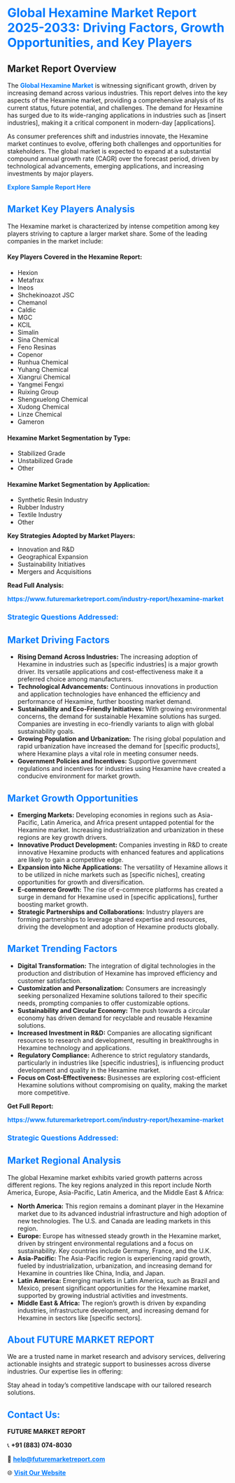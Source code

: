 <h1 style="color: #007BFF;">Global Hexamine Market Report 2025-2033: Driving Factors, Growth Opportunities, and Key Players</h1>

<section id="overview">
<h2>Market Report Overview</h2>
<p>The <a href="https://www.futuremarketreport.com/industry-report/hexamine-market" style="color: #007BFF; text-decoration: none;"><strong>Global Hexamine Market</strong></a> is witnessing significant growth, driven by increasing demand across various industries. This report delves into the key aspects of the Hexamine market, providing a comprehensive analysis of its current status, future potential, and challenges. The demand for Hexamine has surged due to its wide-ranging applications in industries such as [insert industries], making it a critical component in modern-day [applications].</p>
<p>As consumer preferences shift and industries innovate, the Hexamine market continues to evolve, offering both challenges and opportunities for stakeholders. The global market is expected to expand at a substantial compound annual growth rate (CAGR) over the forecast period, driven by technological advancements, emerging applications, and increasing investments by major players.</p>
</section>

<section id="overview">
<p><a href="https://www.futuremarketreport.com/request-sample/reportId=92854" style="color: #007BFF; text-decoration: none;"><strong>Explore Sample Report Here</strong></a></p>
</section>

<section id="key-players">
<h2 style="color: #007BFF;">Market Key Players Analysis</h2>
<p>The Hexamine market is characterized by intense competition among key players striving to capture a larger market share. Some of the leading companies in the market include:</p>
<h4>Key Players Covered in the Hexamine Report:</h4>
<ul><li>Hexion</li><li>Metafrax</li><li>Ineos</li><li>Shchekinoazot JSC</li><li>Chemanol</li><li>Caldic</li><li>MGC</li><li>KCIL</li><li>Simalin</li><li>Sina Chemical</li><li>Feno Resinas</li><li>Copenor</li><li>Runhua Chemical</li><li>Yuhang Chemical</li><li>Xiangrui Chemical</li><li>Yangmei Fengxi</li><li>Ruixing Group</li><li>Shengxuelong Chemical</li><li>Xudong Chemical</li><li>Linze Chemical</li><li>Gameron</li></ul>
<h4>Hexamine Market Segmentation by Type:</h4>
<ul><li>Stabilized Grade</li><li>Unstabilized Grade</li><li>Other</li></ul>

<h4>Hexamine Market Segmentation by Application:</h4>
<ul><li>Synthetic Resin Industry</li><li>Rubber Industry</li><li>Textile Industry</li><li>Other</li></ul>
<p><strong>Key Strategies Adopted by Market Players:</strong></p>
<ul>
<li>Innovation and R&D</li>
<li>Geographical Expansion</li>
<li>Sustainability Initiatives</li>
<li>Mergers and Acquisitions</li>
</ul>
</section>

<section>
<p><strong>Read Full Analysis: </strong></p><a href="https://www.futuremarketreport.com/industry-report/hexamine-market" style="color: #007BFF; text-decoration: none;"><strong>https://www.futuremarketreport.com/industry-report/hexamine-market</strong></a>
<h3 style="color: #007BFF;">Strategic Questions Addressed:</h3>
</section>

<section id="driving-factors">
<h2 style="color: #007BFF;">Market Driving Factors</h2>
<ul>
<li><strong>Rising Demand Across Industries:</strong> The increasing adoption of Hexamine in industries such as [specific industries] is a major growth driver. Its versatile applications and cost-effectiveness make it a preferred choice among manufacturers.</li>
<li><strong>Technological Advancements:</strong> Continuous innovations in production and application technologies have enhanced the efficiency and performance of Hexamine, further boosting market demand.</li>
<li><strong>Sustainability and Eco-Friendly Initiatives:</strong> With growing environmental concerns, the demand for sustainable Hexamine solutions has surged. Companies are investing in eco-friendly variants to align with global sustainability goals.</li>
<li><strong>Growing Population and Urbanization:</strong> The rising global population and rapid urbanization have increased the demand for [specific products], where Hexamine plays a vital role in meeting consumer needs.</li>
<li><strong>Government Policies and Incentives:</strong> Supportive government regulations and incentives for industries using Hexamine have created a conducive environment for market growth.</li>
</ul>
</section>

<section id="growth-opportunities">
<h2 style="color: #007BFF;">Market Growth Opportunities</h2>
<ul>
<li><strong>Emerging Markets:</strong> Developing economies in regions such as Asia-Pacific, Latin America, and Africa present untapped potential for the Hexamine market. Increasing industrialization and urbanization in these regions are key growth drivers.</li>
<li><strong>Innovative Product Development:</strong> Companies investing in R&D to create innovative Hexamine products with enhanced features and applications are likely to gain a competitive edge.</li>
<li><strong>Expansion into Niche Applications:</strong> The versatility of Hexamine allows it to be utilized in niche markets such as [specific niches], creating opportunities for growth and diversification.</li>
<li><strong>E-commerce Growth:</strong> The rise of e-commerce platforms has created a surge in demand for Hexamine used in [specific applications], further boosting market growth.</li>
<li><strong>Strategic Partnerships and Collaborations:</strong> Industry players are forming partnerships to leverage shared expertise and resources, driving the development and adoption of Hexamine products globally.</li>
</ul>
</section>

<section id="trending-factors">
<h2 style="color: #007BFF;">Market Trending Factors</h2>
<ul>
<li><strong>Digital Transformation:</strong> The integration of digital technologies in the production and distribution of Hexamine has improved efficiency and customer satisfaction.</li>
<li><strong>Customization and Personalization:</strong> Consumers are increasingly seeking personalized Hexamine solutions tailored to their specific needs, prompting companies to offer customizable options.</li>
<li><strong>Sustainability and Circular Economy:</strong> The push towards a circular economy has driven demand for recyclable and reusable Hexamine solutions.</li>
<li><strong>Increased Investment in R&D:</strong> Companies are allocating significant resources to research and development, resulting in breakthroughs in Hexamine technology and applications.</li>
<li><strong>Regulatory Compliance:</strong> Adherence to strict regulatory standards, particularly in industries like [specific industries], is influencing product development and quality in the Hexamine market.</li>
<li><strong>Focus on Cost-Effectiveness:</strong> Businesses are exploring cost-efficient Hexamine solutions without compromising on quality, making the market more competitive.</li>
</ul>
</section>

<section>
<p><strong>Get Full Report: </strong></p><a href="https://www.futuremarketreport.com/industry-report/hexamine-market" style="color: #007BFF; text-decoration: none;"><strong>https://www.futuremarketreport.com/industry-report/hexamine-market</strong></a>
<h3 style="color: #007BFF;">Strategic Questions Addressed:</h3>
</section>


<section id="regional-analysis">
<h2 style="color: #007BFF;">Market Regional Analysis</h2>
<p>The global Hexamine market exhibits varied growth patterns across different regions. The key regions analyzed in this report include North America, Europe, Asia-Pacific, Latin America, and the Middle East & Africa:</p>
<ul>
<li><strong>North America:</strong> This region remains a dominant player in the Hexamine market due to its advanced industrial infrastructure and high adoption of new technologies. The U.S. and Canada are leading markets in this region.</li>
<li><strong>Europe:</strong> Europe has witnessed steady growth in the Hexamine market, driven by stringent environmental regulations and a focus on sustainability. Key countries include Germany, France, and the U.K.</li>
<li><strong>Asia-Pacific:</strong> The Asia-Pacific region is experiencing rapid growth, fueled by industrialization, urbanization, and increasing demand for Hexamine in countries like China, India, and Japan.</li>
<li><strong>Latin America:</strong> Emerging markets in Latin America, such as Brazil and Mexico, present significant opportunities for the Hexamine market, supported by growing industrial activities and investments.</li>
<li><strong>Middle East & Africa:</strong> The region’s growth is driven by expanding industries, infrastructure development, and increasing demand for Hexamine in sectors like [specific sectors].</li>
</ul>
</section>

<footer>
<h2 style="color: #007BFF;">About FUTURE MARKET REPORT</h2>
<p>We are a trusted name in market research and advisory services, delivering actionable insights and strategic support to businesses across diverse industries. Our expertise lies in offering:</p>

<p>Stay ahead in today’s competitive landscape with our tailored research solutions.</p>

<h2 style="color: #007BFF;">Contact Us:</h2>
<p><strong>FUTURE MARKET REPORT</strong></p>
<p>📞 <strong>+91 (883) 074-8030</strong></p>
<p>📧 <strong><a href="mailto:help@futuremarketreport.com" style="color: #007BFF;">help@futuremarketreport.com</a></strong></p>
<p>🌐 <strong><a href="https://www.futuremarketreport.com/" style="color: #007BFF;">Visit Our Website</a></strong></p>
</footer>